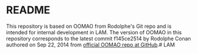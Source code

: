 # README #

This repository is based on OOMAO from Rodolphe's Git repo and is intended for internal development in LAM. The version of OOMAO in this repository corresponds to the latest commit f145ce2514  by  Rodolphe Conan authored on Sep 22, 2014 from [official OOMAO repo at GitHub](https://github.com/rconan/OOMAO/).# LAM
